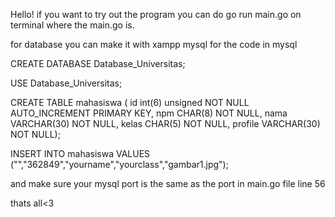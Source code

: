 Hello! if you want to try out the program you can do go run main.go 
on terminal where the main.go is. 

for database you can make it with xampp mysql 
for the code in mysql

CREATE DATABASE Database_Universitas;

USE Database_Universitas;

CREATE TABLE mahasiswa (
id int(6) unsigned NOT NULL AUTO_INCREMENT PRIMARY KEY,
npm CHAR(8) NOT NULL,
nama VARCHAR(30) NOT NULL,
kelas CHAR(5) NOT NULL,
profile VARCHAR(30) NOT NULL);

INSERT INTO mahasiswa VALUES 
("","362849","yourname","yourclass","gambar1.jpg");

and make sure your mysql port is the same as the port in main.go file
line 56

thats all<3
